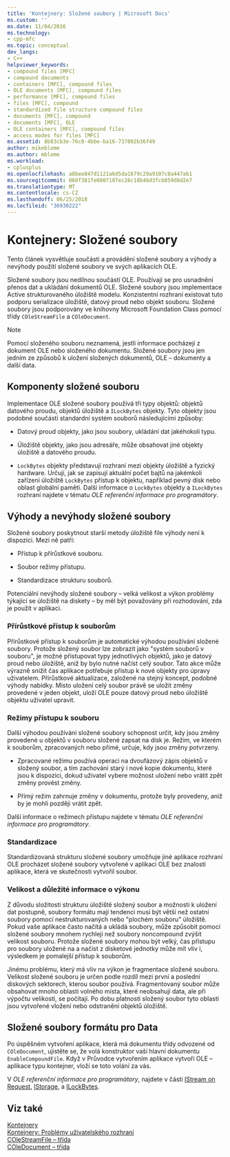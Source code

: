 ```yaml
---
title: 'Kontejnery: Složené soubory | Microsoft Docs'
ms.custom: ''
ms.date: 11/04/2016
ms.technology:
- cpp-mfc
ms.topic: conceptual
dev_langs:
- C++
helpviewer_keywords:
- compound files [MFC]
- compound documents
- containers [MFC], compound files
- OLE documents [MFC], compound files
- performance [MFC], compound files
- files [MFC], compound
- standardized file structure compound files
- documents [MFC], compound
- documents [MFC], OLE
- OLE containers [MFC], compound files
- access modes for files [MFC]
ms.assetid: 8b83cb3e-76c8-4bbe-ba16-737092b36f49
author: mikeblome
ms.author: mblome
ms.workload:
- cplusplus
ms.openlocfilehash: a8bee847d1121a6d5da1679c29a9107c8a447ab1
ms.sourcegitcommit: 060f381fe0807107ec26c18b46d3fcb859d8d2e7
ms.translationtype: MT
ms.contentlocale: cs-CZ
ms.lasthandoff: 06/25/2018
ms.locfileid: "36930222"
---
```

# <a name="containers-compound-files"></a>Kontejnery: Složené soubory
Tento článek vysvětluje součásti a provádění složené soubory a výhody a nevýhody použití složené soubory ve svých aplikacích OLE.  
  
 Složené soubory jsou nedílnou součástí OLE. Používají se pro usnadnění přenos dat a ukládání dokumentů OLE. Složené soubory jsou implementace Active strukturovaného úložiště modelu. Konzistentní rozhraní existovat tuto podporu serializace úložiště, datový proud nebo objekt souboru. Složené soubory jsou podporovány ve knihovny Microsoft Foundation Class pomocí třídy `COleStreamFile` a `COleDocument`.  
  
> [!NOTE]
>  Pomocí složeného souboru neznamená, jestli informace pocházejí z dokument OLE nebo složeného dokumentu. Složené soubory jsou jen jedním ze způsobů k uložení složených dokumentů, OLE – dokumenty a další data.  
  
##  <a name="_core_components_of_a_compound_file"></a> Komponenty složené souboru  
 Implementace OLE složené soubory používá tři typy objektů: objektů datového proudu, objektů úložiště a `ILockBytes` objekty. Tyto objekty jsou podobné součástí standardní systém souborů následujícími způsoby:  
  
-   Datový proud objekty, jako jsou soubory, ukládání dat jakéhokoli typu.  
  
-   Úložiště objekty, jako jsou adresáře, může obsahovat jiné objekty úložiště a datového proudu.  
  
-   `LockBytes` objekty představují rozhraní mezi objekty úložiště a fyzický hardware. Určují, jak se zapisují aktuální počet bajtů na jakémkoli zařízení úložiště `LockBytes` přístup k objektu, například pevný disk nebo oblast globální paměti. Další informace o `LockBytes` objekty a `ILockBytes` rozhraní najdete v tématu *OLE referenční informace pro programátory*.  
  
##  <a name="_core_advantages_and_disadvantages_of_compound_files"></a> Výhody a nevýhody složené soubory  
 Složené soubory poskytnout starší metody úložiště file výhody není k dispozici. Mezi ně patří:  
  
-   Přístup k přírůstkové souboru.  
  
-   Soubor režimy přístupu.  
  
-   Standardizace strukturu souborů.  
  
 Potenciální nevýhody složené soubory – velká velikost a výkon problémy týkající se úložiště na diskety – by měl být považovány při rozhodování, zda je použít v aplikaci.  
  
###  <a name="_core_incremental_access_to_files"></a> Přírůstkové přístup k souborům  
 Přírůstkové přístup k souborům je automatické výhodou používání složené soubory. Protože složený soubor lze zobrazit jako "systém souborů v souboru", je možné přistupovat typy jednotlivých objektů, jako je datový proud nebo úložiště, aniž by bylo nutné načíst celý soubor. Tato akce může výrazně snížit čas aplikace potřebuje přístup k nové objekty pro úpravy uživatelem. Přírůstkové aktualizace, založené na stejný koncept, podobné výhody nabídky. Místo uložení celý soubor právě se uložit změny provedené v jeden objekt, uloží OLE pouze datový proud nebo úložiště objektu uživatel upravit.  
  
###  <a name="_core_file_access_modes"></a> Režimy přístupu k souboru  
 Další výhodou používání složené soubory schopnost určit, kdy jsou změny provedené u objektů v souboru složené zapsat na disk je. Režim, ve kterém k souborům, zpracovaných nebo přímé, určuje, kdy jsou změny potvrzeny.  
  
-   Zpracované režimu používá operaci na dvoufázový zápis objektů v složený soubor, a tím zachování starý i nové kopie dokumentu, které jsou k dispozici, dokud uživatel vybere možnost uložení nebo vrátit zpět změny provést změny.  
  
-   Přímý režim zahrnuje změny v dokumentu, protože byly provedeny, aniž by je mohli později vrátit zpět.  
  
 Další informace o režimech přístupu najdete v tématu *OLE referenční informace pro programátory*.  
  
###  <a name="_core_standardization"></a> Standardizace  
 Standardizovaná strukturu složené soubory umožňuje jiné aplikace rozhraní OLE procházet složené soubory vytvořené v aplikaci OLE bez znalosti aplikace, která ve skutečnosti vytvořil soubor.  
  
###  <a name="_core_size_and_performance_considerations"></a> Velikost a důležité informace o výkonu  
 Z důvodu složitosti strukturu úložiště složený soubor a možnosti k uložení dat postupně, soubory formátu mají tendenci musí být větší než ostatní soubory pomocí nestrukturovaných nebo "plochém souboru" úložiště. Pokud vaše aplikace často načítá a ukládá soubory, může způsobit pomocí složené soubory mnohem rychleji než soubory noncompound zvýšit velikost souboru. Protože složené soubory mohou být velký, čas přístupu pro soubory uložené na a načíst z disketové jednotky může mít vliv i, výsledkem je pomalejší přístup k souborům.  
  
 Jinému problému, který má vliv na výkon je fragmentace složené souboru. Velikost složené souboru je určen podle rozdíl mezi první a poslední diskových sektorech, kterou soubor používá. Fragmentovaný soubor může obsahovat mnoho oblasti volného místa, které neobsahují data, ale při výpočtu velikosti, se počítají. Po dobu platnosti složený soubor tyto oblasti jsou vytvořené vložení nebo odstranění objektů úložiště.  
  
##  <a name="_core_using_compound_files_format_for_your_data"></a> Složené soubory formátu pro Data  
 Po úspěšném vytvoření aplikace, která má dokumentu třídy odvozené od `COleDocument`, ujistěte se, že volá konstruktor vaší hlavní dokumentu `EnableCompoundFile`. Když v Průvodce vytvořením aplikace vytvoří OLE – aplikace typu kontejner, vloží se toto volání za vás.  
  
 V *OLE referenční informace pro programátory*, najdete v části [IStream on Request](http://msdn.microsoft.com/library/windows/desktop/aa380034), [IStorage](http://msdn.microsoft.com/library/windows/desktop/aa380015), a [ILockBytes](http://msdn.microsoft.com/library/windows/desktop/aa379238).  
  
## <a name="see-also"></a>Viz také  
 [Kontejnery](../mfc/containers.md)   
 [Kontejnery: Problémy uživatelského rozhraní](../mfc/containers-user-interface-issues.md)   
 [COleStreamFile – třída](../mfc/reference/colestreamfile-class.md)   
 [COleDocument – třída](../mfc/reference/coledocument-class.md)
